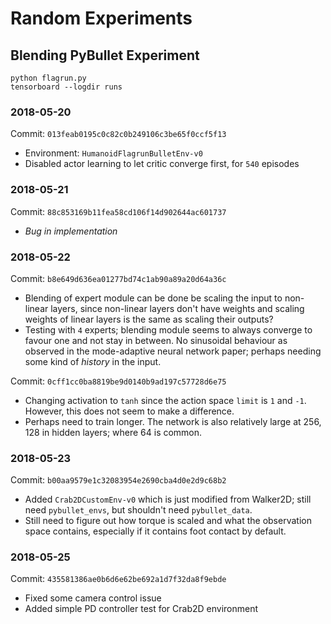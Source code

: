 # Random Experiments

## Blending PyBullet Experiment

```
python flagrun.py
tensorboard --logdir runs
```

### 2018-05-20
Commit: `013feab0195c0c82c0b249106c3be65f0ccf5f13`
* Environment: `HumanoidFlagrunBulletEnv-v0`
* Disabled actor learning to let critic converge first, for `540` episodes

### 2018-05-21
Commit: `88c853169b11fea58cd106f14d902644ac601737`
* *Bug in implementation*

### 2018-05-22
Commit: `b8e649d636ea01277bd74c1ab90a89a20d64a36c`
* Blending of expert module can be done be scaling the input to non-linear layers, since non-linear layers don't have weights and scaling weights of linear layers is the same as scaling their outputs?
* Testing with `4` experts; blending module seems to always converge to favour one and not stay in between. No sinusoidal behaviour as observed in the mode-adaptive neural network paper; perhaps needing some kind of *history* in the input. 

Commit: `0cff1cc0ba8819be9d0140b9ad197c57728d6e75`
* Changing activation to `tanh` since the action space `limit` is `1` and `-1`. However, this does not seem to make a difference.
* Perhaps need to train longer.  The network is also relatively large at 256, 128 in hidden layers; where 64 is common.

### 2018-05-23
Commit: `b00aa9579e1c32083954e2690cba4d0e2d9c68b2`
* Added `Crab2DCustomEnv-v0` which is just modified from Walker2D; still need `pybullet_envs`, but shouldn't need `pybullet_data`.
* Still need to figure out how torque is scaled and what the observation space contains, especially if it contains foot contact by default.

### 2018-05-25
Commit: `435581386ae0b6d6e62be692a1d7f32da8f9ebde`
* Fixed some camera control issue
* Added simple PD controller test for Crab2D environment